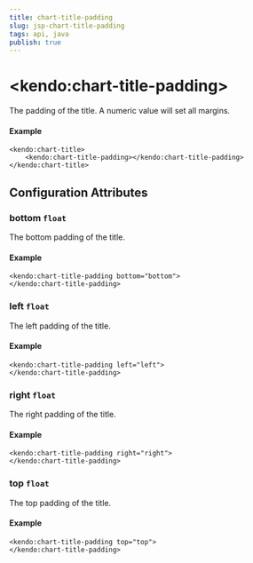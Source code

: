 ```yaml
---
title: chart-title-padding
slug: jsp-chart-title-padding
tags: api, java
publish: true
---
```


# \<kendo:chart-title-padding\>

The padding of the title. A numeric value will set all margins.

#### Example
    <kendo:chart-title>
        <kendo:chart-title-padding></kendo:chart-title-padding>
    </kendo:chart-title>

## Configuration Attributes

### bottom `float`

The bottom padding of the title.

#### Example
    <kendo:chart-title-padding bottom="bottom">
    </kendo:chart-title-padding>

### left `float`

The left padding of the title.

#### Example
    <kendo:chart-title-padding left="left">
    </kendo:chart-title-padding>

### right `float`

The right padding of the title.

#### Example
    <kendo:chart-title-padding right="right">
    </kendo:chart-title-padding>

### top `float`

The top padding of the title.

#### Example
    <kendo:chart-title-padding top="top">
    </kendo:chart-title-padding>

 
